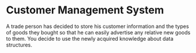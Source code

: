 # Customer Management System
A trade person has decided to store his customer information and the types of goods they bought so that he can easily advertise any relative new goods to them. You decide to use the newly acquired knowledge about data structures.
